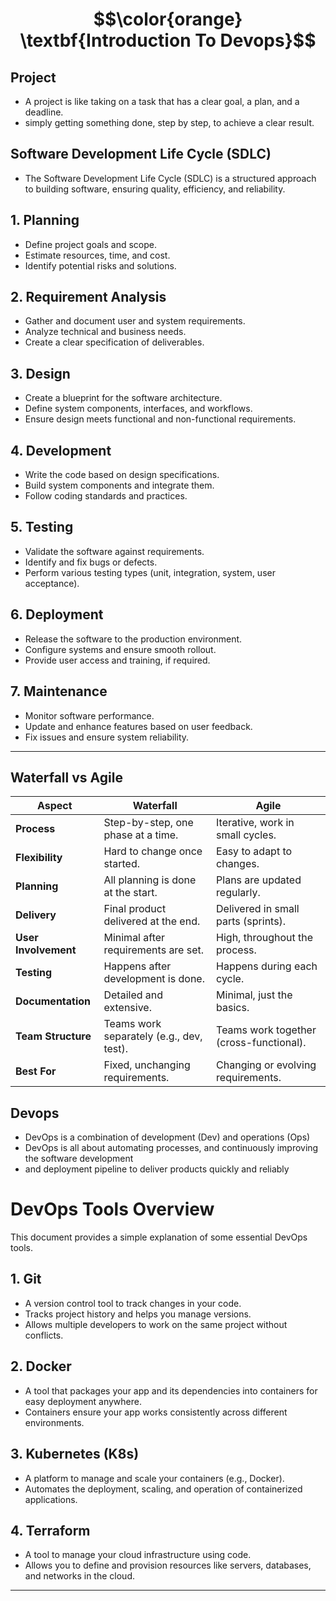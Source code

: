 
# $$\color{orange} \textbf{Introduction To Devops}$$

## Project
- A project is like taking on a task that has a clear goal, a plan, and a deadline.
- simply getting something done, step by step, to achieve a clear result.



##  Software Development Life Cycle (SDLC)

- The Software Development Life Cycle (SDLC) is a structured approach to building software, ensuring quality, efficiency, and reliability. 

## 1. Planning
- Define project goals and scope.
- Estimate resources, time, and cost.
- Identify potential risks and solutions.

## 2. Requirement Analysis
- Gather and document user and system requirements.
- Analyze technical and business needs.
- Create a clear specification of deliverables.

## 3. Design
- Create a blueprint for the software architecture.
- Define system components, interfaces, and workflows.
- Ensure design meets functional and non-functional requirements.

## 4. Development
- Write the code based on design specifications.
- Build system components and integrate them.
- Follow coding standards and practices.

## 5. Testing
- Validate the software against requirements.
- Identify and fix bugs or defects.
- Perform various testing types (unit, integration, system, user acceptance).

## 6. Deployment
- Release the software to the production environment.
- Configure systems and ensure smooth rollout.
- Provide user access and training, if required.

## 7. Maintenance
- Monitor software performance.
- Update and enhance features based on user feedback.
- Fix issues and ensure system reliability.

---
## Waterfall vs Agile

| Aspect               | Waterfall                              | Agile                                   |
|----------------------|----------------------------------------|----------------------------------------|
| **Process**          | Step-by-step, one phase at a time.     | Iterative, work in small cycles.       |
| **Flexibility**      | Hard to change once started.           | Easy to adapt to changes.              |
| **Planning**         | All planning is done at the start.     | Plans are updated regularly.           |
| **Delivery**         | Final product delivered at the end.    | Delivered in small parts (sprints).    |
| **User Involvement** | Minimal after requirements are set.    | High, throughout the process.          |
| **Testing**          | Happens after development is done.     | Happens during each cycle.             |
| **Documentation**    | Detailed and extensive.                | Minimal, just the basics.              |
| **Team Structure**   | Teams work separately (e.g., dev, test). | Teams work together (cross-functional).|
| **Best For**         | Fixed, unchanging requirements.        | Changing or evolving requirements.     |


## Devops
- DevOps is a combination of development (Dev) and operations (Ops)
- DevOps is all about automating processes, and continuously improving the software development
- and deployment pipeline to deliver products quickly and reliably

# DevOps Tools Overview

This document provides a simple explanation of some essential DevOps tools.

## 1. Git
- A version control tool to track changes in your code.
- Tracks project history and helps you manage versions.
- Allows multiple developers to work on the same project without conflicts.

## 2. Docker
-  A tool that packages your app and its dependencies into containers for easy deployment anywhere.
- Containers ensure your app works consistently across different environments.

## 3. Kubernetes (K8s)
-  A platform to manage and scale your containers (e.g., Docker).
- Automates the deployment, scaling, and operation of containerized applications.

## 4. Terraform
-  A tool to manage your cloud infrastructure using code.
- Allows you to define and provision resources like servers, databases, and networks in the cloud.

---
